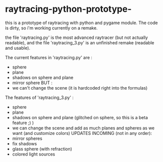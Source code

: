 # raytracing-python-prototype-
this is a prototype of raytracing with python and pygame module. The code is dirty, so i'm working currently on a remake.

 the file 'raytracing.py' is the most advanced raytracer (but not actually readable), and the file 'raytracing_3.py' is an unfinished remake (readable and usable).
 
 The current features in 'raytracing.py' are :
 - sphere
 - plane
 - shadows on sphere and plane
 - mirror sphere
 BUT :
 - we can't change the scene (it is hardcoded right into the formulas)
 
 The features of 'raytracing_3.py' :
 - sphere
 - plane
 - shadows on sphere and plane (glitched on sphere, so this is a beta feature ;) )
 - we can change the scene and add as much planes and spheres as we want (and customize colors)
 UPDATES INCOMING (not in any order):
 - mirror spheres
 - fix shadows
 - glass sphere (with refraction)
 - colored light sources
